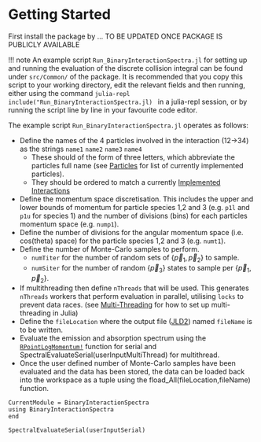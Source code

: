 # Getting Started

First install the package by 
... TO BE UPDATED ONCE PACKAGE IS PUBLICLY AVAILABLE

!!! note
    An example script `Run_BinaryInteractionSpectra.jl` for setting up and running the evaluation of the discrete collision integral can be found under `src/Common/` of the package. It is recommended that you copy this script to your working directory, edit the relevant fields and then running, either using the command 
    ```julia-repl
    include("Run_BinaryInteractionSpectra.jl)
    ```
    in a julia-repl session, or by running the script line by line in your favourite code editor.

The example script `Run_BinaryInteractionSpectra.jl` operates as follows:
- Define the names of the 4 particles involved in the interaction (12->34) as the strings `name1` `name2` `name3` `name4`
    - These should of the form of three letters, which abbreviate the particles full name (see [Particles](@ref) for list of currently implemented particles).
    - They should be ordered to match a currently [Implemented Interactions](@ref)
- Define the momentum space discretisation. This includes the upper and lower bounds of momentum for particle species 1,2 and 3 (e.g. `p1l` and `p1u` for species 1) and the number of divisions (bins) for each particles momentum space (e.g. `nump1`).
- Define the number of divisions for the angular momentum space (i.e. cos(theta) space) for the particle species 1,2 and 3 (e.g. `numt1`). 
- Define the number of Monte-Carlo samples to perform. 
    - `numTiter` for the number of random sets of $\{\vec{p}_1,\vec{p}_2\}$ to sample. 
    - `numSiter` for the number of random $\{\vec{p}_3\}$ states to sample per $\{\vec{p}_1,\vec{p}_2\}$.
- If multithreading then define `nThreads` that will be used. This generates `nThreads` workers that perform evaluation in parallel, utilising `locks` to prevent data races. (see [Multi-Threading](https://docs.julialang.org/en/v1/manual/multi-threading/) for how to set up multi-threading in Julia)
- Define the `fileLocation` where the output file ([JLD2](https://github.com/JuliaIO/JLD2.jl)) named `fileName` is to be written.
- Evaluate the emission and absorption spectrum using the [`RPointLogMomentum!`](@ref) function for serial and SpectralEvaluateSerial(userInputMultiThread) for multithread. 
- Once the user defined number of Monte-Carlo samples have been evaluated and the data has been stored, the data can be loaded back into the workspace as a tuple using the fload_All(fileLocation,fileName) function.

```@meta
CurrentModule = BinaryInteractionSpectra
using BinaryInteractionSpectra
end
```

```@docs
SpectralEvaluateSerial(userInputSerial)
```